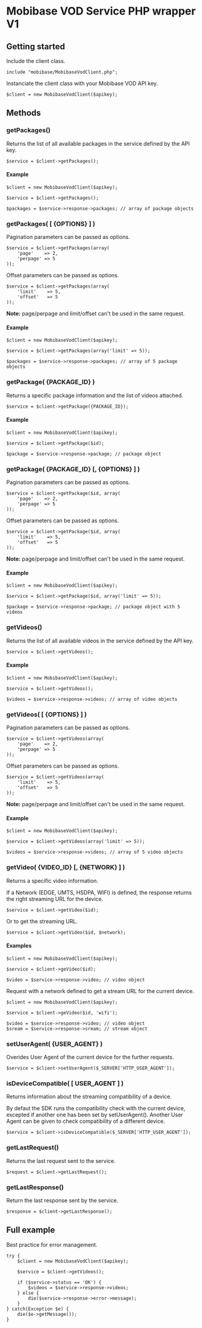 Mobibase VOD Service PHP wrapper V1
===================================

Getting started
---------------

Include the client class.

    include "mobibase/MobibaseVodClient.php";

Instanciate the client class with your Mobibase VOD API key.

    $client = new MobibaseVodClient($apikey);

Methods
-------

### getPackages()

Returns the list of all available packages in the service defined by the API key.

    $service = $client->getPackages();

#### Example

    $client = new MobibaseVodClient($apikey);

    $service = $client->getPackages();

    $packages = $service->response->packages; // array of package objects

### getPackages( [ {OPTIONS} ] )

Pagination parameters can be passed as options.

    $service = $client->getPackages(array(
        'page'    => 2,
        'perpage' => 5
    ));

Offset parameters can be passed as options.

    $service = $client->getPackages(array(
        'limit'    => 5,
        'offset'   => 5
    ));

**Note:** page/perpage and limit/offset can't be used in the same request.

#### Example

    $client = new MobibaseVodClient($apikey);

    $service = $client->getPackages(array('limit' => 5));

    $packages = $service->response->packages; // array of 5 package objects

### getPackage( {PACKAGE_ID} )

Returns a specific package information and the list of videos attached.

    $service = $client->getPackage({PACKAGE_ID});

#### Example

    $client = new MobibaseVodClient($apikey);

    $service = $client->getPackage($id);

    $package = $service->response->package; // package object

### getPackage( {PACKAGE_ID} [, {OPTIONS} ] )

Pagination parameters can be passed as options.

    $service = $client->getPackage($id, array(
        'page'    => 2,
        'perpage' => 5
    ));

Offset parameters can be passed as options.

    $service = $client->getPackage($id, array(
        'limit'    => 5,
        'offset'   => 5
    ));

**Note:** page/perpage and limit/offset can't be used in the same request.

#### Example

    $client = new MobibaseVodClient($apikey);

    $service = $client->getPackage($id, array('limit' => 5));

    $package = $service->response->package; // package object with 5 videos

### getVideos()

Returns the list of all available videos in the service defined by the API key.

    $service = $client->getVideos();

#### Example

    $client = new MobibaseVodClient($apikey);

    $service = $client->getVideos();

    $videos = $service->response->videos; // array of video objects

### getVideos( [ {OPTIONS} ] )

Pagination parameters can be passed as options.

    $service = $client->getVideos(array(
        'page'    => 2,
        'perpage' => 5
    ));

Offset parameters can be passed as options.

    $service = $client->getVideos(array(
        'limit'    => 5,
        'offset'   => 5
    ));

**Note:** page/perpage and limit/offset can't be used in the same request.

#### Example

    $client = new MobibaseVodClient($apikey);

    $service = $client->getVideos(array('limit' => 5));

    $videos = $service->response->videos; // array of 5 video objects

### getVideo( {VIDEO_ID} [, {NETWORK} ] )

Returns a specific video information. 

If a Network (EDGE, UMTS, HSDPA, WIFI) is defined, the response returns the right streaming URL for the device.

    $service = $client->getVideo($id);

Or to get the streaming URL.

    $service = $client->getVideo($id, $network);

#### Examples

    $client = new MobibaseVodClient($apikey);

    $service = $client->geVideo($id);

    $video = $service->response->video; // video object

Request with a network defined to get a stream URL for the current device.

    $client = new MobibaseVodClient($apikey);

    $service = $client->geVideo($id, 'wifi');

    $video = $service->response->video; // video object
    $sream = $service->response->sream; // stream object

### setUserAgent( {USER_AGENT} )

Overides User Agent of the current device for the further requests.

    $service = $client->setUserAgent($_SERVER['HTTP_USER_AGENT']);

### isDeviceCompatible( [ USER_AGENT ] )

Returns information about the streaming compatibility of a device.

By defaut the SDK runs the compatibility check with the current device, excepted if another one has been set by setUserAgent(). 
Another User Agent can be given to check compatibility of a different device.

    $service = $client->isDeviceCompatible($_SERVER['HTTP_USER_AGENT']);

### getLastRequest()

Returns the last request sent to the service.

    $request = $client->getLastRequest();

### getLastResponse()

Return the last response sent by the service.

    $response = $client->getLastResponse();

Full example
------------

Best practice for error management.

    try {
        $client = new MobibaseVodClient($apikey);

        $service = $client->getVideos();

        if ($service->status == 'OK') {
            $videos = $service->response->videos;
        } else {
            die($service->response->error->message);
        }
    } catch(Exception $e) {
        die($e->getMessage());
    }
